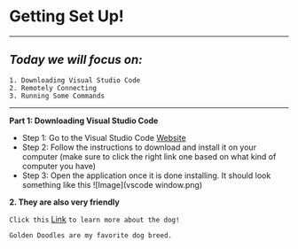 # Getting Set Up!
---
## *Today we will focus on:*
```
1. Downloading Visual Studio Code
2. Remotely Connecting 
3. Running Some Commands 
``` 
---


**Part 1: Downloading Visual Studio Code**
- Step 1: Go to the Visual Studio Code [Website](https://code.visualstudio.com/) 
- Step 2: Follow the instructions to download and install it on your computer (make sure to click the right link one based on what kind of computer you have)
- Step 3: Open the application once it is done installing. It should look something like this
 ![Image](vscode window.png)







**2. They are also very friendly**




`Click this` [Link](https://code.visualstudio.com/)	`to learn more about the dog!`

```
Golden Doodles are my favorite dog breed. 
```
 
